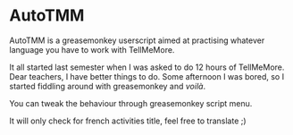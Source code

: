 # AutoTMM

AutoTMM is a greasemonkey userscript aimed at practising whatever language you have to work with TellMeMore.

It all started last semester when I was asked to do 12 hours of TellMeMore. Dear teachers, I have better things to do.
Some afternoon I was bored, so I started fiddling around with greasemonkey and *voilà*.

You can tweak the behaviour through greasemonkey script menu.

It will only check for french activities title, feel free to translate ;)
